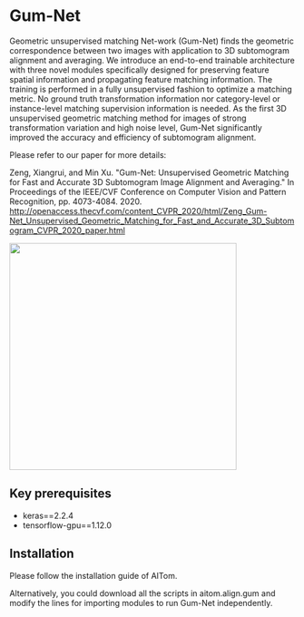 # Gum-Net
Geometric unsupervised matching Net-work (Gum-Net) finds the geometric correspondence between two images with application to 3D subtomogram alignment and averaging. 
We introduce an end-to-end trainable architecture with three novel modules specifically designed for preserving feature spatial information and propagating feature matching information. 
The training is performed in a fully unsupervised fashion to optimize a matching metric. No ground truth transformation information nor category-level or instance-level matching supervision information is needed. 
As the first 3D unsupervised geometric matching method for images of strong transformation variation and high noise level, Gum-Net significantly improved the accuracy and efficiency of subtomogram alignment. 

Please refer to our paper for more details:

Zeng, Xiangrui, and Min Xu. "Gum-Net: Unsupervised Geometric Matching for Fast and Accurate 3D Subtomogram Image Alignment and Averaging." In Proceedings of the IEEE/CVF Conference on Computer Vision and Pattern Recognition, pp. 4073-4084. 2020.
http://openaccess.thecvf.com/content_CVPR_2020/html/Zeng_Gum-Net_Unsupervised_Geometric_Matching_for_Fast_and_Accurate_3D_Subtomogram_CVPR_2020_paper.html 


<img src="https://user-images.githubusercontent.com/31047726/84724490-536e3080-af56-11ea-93b8-b31bd4f18cd6.gif" width="400">



## Key prerequisites
* keras==2.2.4
* tensorflow-gpu==1.12.0



## Installation 
Please follow the installation guide of AITom. 

Alternatively, you could download all the scripts in aitom.align.gum and modify the lines for importing modules to run Gum-Net independently. 


